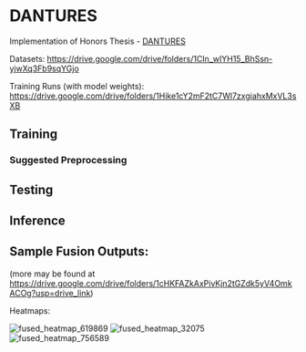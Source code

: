 # DANTURES

Implementation of Honors Thesis - [DANTURES](https://drive.google.com/file/d/149nFAIvZFRVQ295swum8E7VPv2zPeIgZ/view?usp=drive_link)

Datasets: https://drive.google.com/drive/folders/1CIn_wIYH15_BhSsn-yjwXq3Fb9sqYGjo

Training Runs (with model weights): https://drive.google.com/drive/folders/1Hike1cY2mF2tC7Wl7zxgiahxMxVL3sXB

## Training

### Suggested Preprocessing


## Testing

## Inference


## Sample Fusion Outputs:

(more may be found at https://drive.google.com/drive/folders/1cHKFAZkAxPivKjn2tGZdk5yV4OmkACOg?usp=drive_link)

Heatmaps:

![fused_heatmap_619869](https://github.com/user-attachments/assets/f042c3a7-5cbf-4981-ac67-78a51b3b14db)
![fused_heatmap_32075](https://github.com/user-attachments/assets/662b525b-b785-4909-9bea-b33f55695be9)
![fused_heatmap_756589](https://github.com/user-attachments/assets/d1ca4fd4-abc0-4684-92f9-956b6b1576f9)
